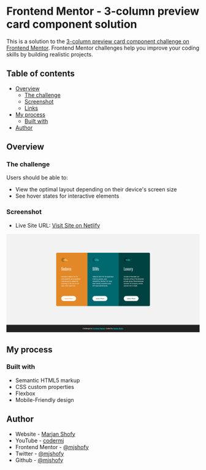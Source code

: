 # Frontend Mentor - 3-column preview card component solution

This is a solution to the [3-column preview card component challenge on Frontend Mentor](https://www.frontendmentor.io/challenges/3column-preview-card-component-pH92eAR2-). Frontend Mentor challenges help you improve your coding skills by building realistic projects. 

## Table of contents

- [Overview](#overview)
  - [The challenge](#the-challenge)
  - [Screenshot](#screenshot)
  - [Links](#links)
- [My process](#my-process)
  - [Built with](#built-with)
- [Author](#author)

## Overview

### The challenge

Users should be able to:

- View the optimal layout depending on their device's screen size
- See hover states for interactive elements

### Screenshot

- Live Site URL: [Visit Site on Netlify](https://determined-volhard-4d1e0b.netlify.app/)

![](./screenshot.png)

## My process

### Built with

- Semantic HTML5 markup
- CSS custom properties
- Flexbox
- Mobile-Friendly design

## Author

- Website - [Marjan Shofy](https://www.codermj.com)
- YouTube - [codermj](https://www.youtube.com/c/codermj)
- Frontend Mentor - [@mjshofy](https://www.frontendmentor.io/profile/mjshofy)
- Twitter - [@mjshofy](https://twitter.com/mjshofy)
- Github - [@mjshofy](https://github.com/mjshofy)
